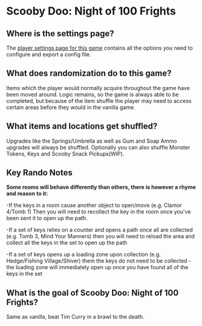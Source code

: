 # Scooby Doo: Night of 100 Frights

## Where is the settings page?

The [player settings page for this game](../player-settings) contains all the options you need to configure and export a
config file.

## What does randomization do to this game?

Items which the player would normally acquire throughout the game have been moved around. Logic remains, so the game is
always able to be completed, but because of the item shuffle the player may need to access certain areas before they
would in the vanilla game.

## What items and locations get shuffled?

Upgrades like the Springs/Umbrella as well as Gum and Soap Ammo upgrades will always be shuffled. Optionally you can also shuffle Monster Tokens, Keys and Scooby Snack Pickups(WIP).

## Key Rando Notes
**Some rooms will behave differently than others, there is however a rhyme and reason to it:**

-If the keys in a room cause another object to open/move (e.g. Clamor 4/Tomb 1) Then you will need to recollect the key in the room once you've been sent it to open up the path.

-If a set of keys relies on a counter and opens a path once all are collected (e.g. Tomb 3, Mind Your Manners) then you will need to reload the area and collect all the keys in the set to open up the path

-If a set of keys opens up a loading zone upon collection (e.g. Hedge/Fishing Village/Shiver) them the keys do not need to be collected - the loading zone will immediately open up once you have found all of the keys in the set

## What is the goal of Scooby Doo: Night of 100 Frights?

Same as vanilla, beat Tim Curry in a brawl to the death.
